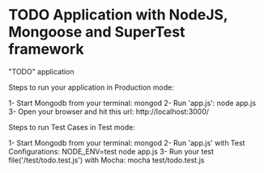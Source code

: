 # TODO Application with NodeJS, Mongoose and SuperTest framework
"TODO" application

Steps to run your application in Production mode:

1- Start Mongodb from your terminal: mongod
2- Run 'app.js': node app.js
3- Open your browser and hit this url: http://localhost:3000/

Steps to run Test Cases in Test mode:

1- Start Mongodb from your terminal: mongod
2- Run 'app.js' with Test Configurations: NODE_ENV=test node app.js
3- Run your test file('/test/todo.test.js') with Mocha:  mocha test/todo.test.js